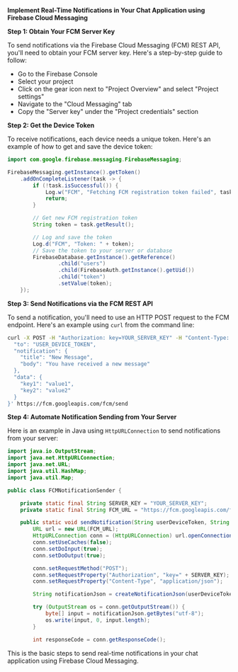 **Implement Real-Time Notifications in Your Chat Application using Firebase Cloud Messaging**

**Step 1: Obtain Your FCM Server Key**

To send notifications via the Firebase Cloud Messaging (FCM) REST API, you'll need to obtain your FCM server key. Here's a step-by-step guide to follow:

* Go to the Firebase Console
* Select your project
* Click on the gear icon next to "Project Overview" and select "Project settings"
* Navigate to the "Cloud Messaging" tab
* Copy the "Server key" under the "Project credentials" section

**Step 2: Get the Device Token**

To receive notifications, each device needs a unique token. Here's an example of how to get and save the device token:

```java
import com.google.firebase.messaging.FirebaseMessaging;

FirebaseMessaging.getInstance().getToken()
    .addOnCompleteListener(task -> {
        if (!task.isSuccessful()) {
            Log.w("FCM", "Fetching FCM registration token failed", task.getException());
            return;
        }

        // Get new FCM registration token
        String token = task.getResult();

        // Log and save the token
        Log.d("FCM", "Token: " + token);
        // Save the token to your server or database
        FirebaseDatabase.getInstance().getReference()
                .child("users")
                .child(FirebaseAuth.getInstance().getUid())
                .child("token")
                .setValue(token);
    });
```

**Step 3: Send Notifications via the FCM REST API**

To send a notification, you'll need to use an HTTP POST request to the FCM endpoint. Here's an example using `curl` from the command line:

```bash
curl -X POST -H "Authorization: key=YOUR_SERVER_KEY" -H "Content-Type: application/json" -d '{
  "to": "USER_DEVICE_TOKEN",
  "notification": {
    "title": "New Message",
    "body": "You have received a new message"
  },
  "data": {
    "key1": "value1",
    "key2": "value2"
  }
}' https://fcm.googleapis.com/fcm/send
```

**Step 4: Automate Notification Sending from Your Server**

Here is an example in Java using `HttpURLConnection` to send notifications from your server:

```java
import java.io.OutputStream;
import java.net.HttpURLConnection;
import java.net.URL;
import java.util.HashMap;
import java.util.Map;

public class FCMNotificationSender {

    private static final String SERVER_KEY = "YOUR_SERVER_KEY";
    private static final String FCM_URL = "https://fcm.googleapis.com/fcm/send";

    public static void sendNotification(String userDeviceToken, String title, String body) throws Exception {
        URL url = new URL(FCM_URL);
        HttpURLConnection conn = (HttpURLConnection) url.openConnection();
        conn.setUseCaches(false);
        conn.setDoInput(true);
        conn.setDoOutput(true);

        conn.setRequestMethod("POST");
        conn.setRequestProperty("Authorization", "key=" + SERVER_KEY);
        conn.setRequestProperty("Content-Type", "application/json");

        String notificationJson = createNotificationJson(userDeviceToken, title, body);

        try (OutputStream os = conn.getOutputStream()) {
            byte[] input = notificationJson.getBytes("utf-8");
            os.write(input, 0, input.length);
        }

        int responseCode = conn.getResponseCode();
```

This is the basic steps to send real-time notifications in your chat application using Firebase Cloud Messaging.